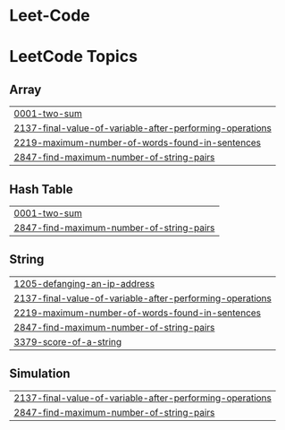 # Leet-Code
<!---LeetCode Topics Start-->
# LeetCode Topics
## Array
|  |
| ------- |
| [0001-two-sum](https://github.com/Akavaram-Kiran/Leet-Code/tree/master/0001-two-sum) |
| [2137-final-value-of-variable-after-performing-operations](https://github.com/Akavaram-Kiran/Leet-Code/tree/master/2137-final-value-of-variable-after-performing-operations) |
| [2219-maximum-number-of-words-found-in-sentences](https://github.com/Akavaram-Kiran/Leet-Code/tree/master/2219-maximum-number-of-words-found-in-sentences) |
| [2847-find-maximum-number-of-string-pairs](https://github.com/Akavaram-Kiran/Leet-Code/tree/master/2847-find-maximum-number-of-string-pairs) |
## Hash Table
|  |
| ------- |
| [0001-two-sum](https://github.com/Akavaram-Kiran/Leet-Code/tree/master/0001-two-sum) |
| [2847-find-maximum-number-of-string-pairs](https://github.com/Akavaram-Kiran/Leet-Code/tree/master/2847-find-maximum-number-of-string-pairs) |
## String
|  |
| ------- |
| [1205-defanging-an-ip-address](https://github.com/Akavaram-Kiran/Leet-Code/tree/master/1205-defanging-an-ip-address) |
| [2137-final-value-of-variable-after-performing-operations](https://github.com/Akavaram-Kiran/Leet-Code/tree/master/2137-final-value-of-variable-after-performing-operations) |
| [2219-maximum-number-of-words-found-in-sentences](https://github.com/Akavaram-Kiran/Leet-Code/tree/master/2219-maximum-number-of-words-found-in-sentences) |
| [2847-find-maximum-number-of-string-pairs](https://github.com/Akavaram-Kiran/Leet-Code/tree/master/2847-find-maximum-number-of-string-pairs) |
| [3379-score-of-a-string](https://github.com/Akavaram-Kiran/Leet-Code/tree/master/3379-score-of-a-string) |
## Simulation
|  |
| ------- |
| [2137-final-value-of-variable-after-performing-operations](https://github.com/Akavaram-Kiran/Leet-Code/tree/master/2137-final-value-of-variable-after-performing-operations) |
| [2847-find-maximum-number-of-string-pairs](https://github.com/Akavaram-Kiran/Leet-Code/tree/master/2847-find-maximum-number-of-string-pairs) |
<!---LeetCode Topics End-->
